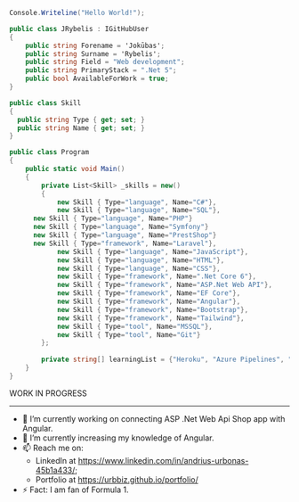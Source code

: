  
```cs
Console.Writeline("Hello World!");
```

```cs
public class JRybelis : IGitHubUser
{
	public string Forename = 'Jokūbas';
	public string Surname = 'Rybelis';
	public string Field = "Web development";
	public string PrimaryStack = ".Net 5";
	public bool AvailableForWork = true;
}
```
```cs
public class Skill 
{
  public string Type { get; set; }
  public string Name { get; set; }
}
```
```cs
public class Program
{
	public static void Main()
	{
		private List<Skill> _skills = new()
		{
			new Skill { Type="language", Name="C#"},
			new Skill { Type="language", Name="SQL"},
      new Skill { Type="language", Name="PHP"}
      new Skill { Type="language", Name="Symfony"}
      new Skill { Type="language", Name="PrestShop"}
      new Skill { Type="framework", Name="Laravel"},
			new Skill { Type="language", Name="JavaScript"},
			new Skill { Type="language", Name="HTML"},
			new Skill { Type="language", Name="CSS"},
			new Skill { Type="framework", Name=".Net Core 6"},
			new Skill { Type="framework", Name="ASP.Net Web API"},
			new Skill { Type="framework", Name="EF Core"},
			new Skill { Type="framework", Name="Angular"},
			new Skill { Type="framework", Name="Bootstrap"},
			new Skill { Type="framework", Name="Tailwind"},
			new Skill { Type="tool", Name="MSSQL"},
			new Skill { Type="tool", Name="Git"}
		};
		
		private string[] learningList = {"Heroku", "Azure Pipelines", "GitHub Workflows"};
	}
}
```

WORK IN PROGRESS

***
- 🔭 I’m currently working on connecting ASP .Net Web Api Shop app with Angular.
- 🌱 I’m currently increasing my knowledge of Angular.
- 📫 Reach me on: 
	- LinkedIn at https://www.linkedin.com/in/andrius-urbonas-45b1a433/;
	- Portfolio at https://urbbiz.github.io/portfolio/ 
- ⚡ Fact: I am fan of Formula 1.

